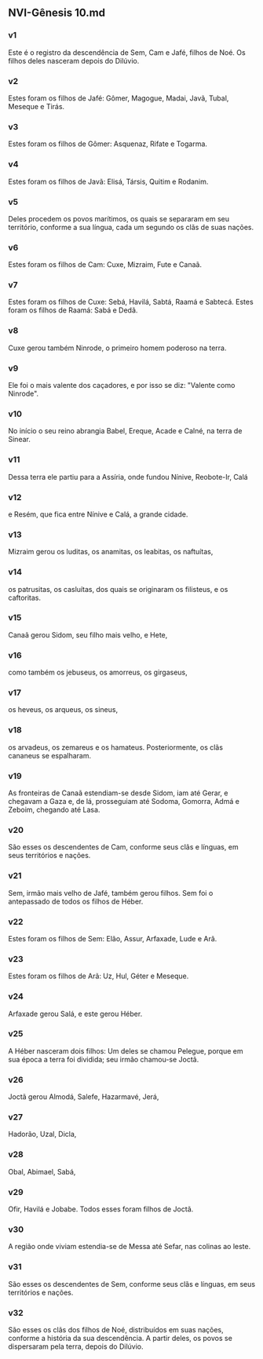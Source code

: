 ## NVI-Gênesis 10.md
### v1
 Este é o registro da descendência de Sem, Cam e Jafé, filhos de Noé. Os filhos deles nasceram depois do Dilúvio.
### v2
 Estes foram os filhos de Jafé: Gômer, Magogue, Madai, Javã, Tubal, Meseque e Tirás.
### v3
 Estes foram os filhos de Gômer: Asquenaz, Rifate e Togarma.
### v4
 Estes foram os filhos de Javã: Elisá, Társis, Quitim e Rodanim.
### v5
 Deles procedem os povos marítimos, os quais se separaram em seu território, conforme a sua língua, cada um segundo os clãs de suas nações.
### v6
 Estes foram os filhos de Cam: Cuxe, Mizraim, Fute e Canaã.
### v7
 Estes foram os filhos de Cuxe: Sebá, Havilá, Sabtá, Raamá e Sabtecá. Estes foram os filhos de Raamá: Sabá e Dedã.
### v8
 Cuxe gerou também Ninrode, o primeiro homem poderoso na terra.
### v9
 Ele foi o mais valente dos caçadores, e por isso se diz: "Valente como Ninrode".
### v10
 No início o seu reino abrangia Babel, Ereque, Acade e Calné, na terra de Sinear.
### v11
 Dessa terra ele partiu para a Assíria, onde fundou Nínive, Reobote-Ir, Calá
### v12
 e Resém, que fica entre Nínive e Calá, a grande cidade.
### v13
 Mizraim gerou os luditas, os anamitas, os leabitas, os naftuítas,
### v14
 os patrusitas, os casluítas, dos quais se originaram os filisteus, e os caftoritas.
### v15
 Canaã gerou Sidom, seu filho mais velho, e Hete,
### v16
 como também os jebuseus, os amorreus, os girgaseus,
### v17
 os heveus, os arqueus, os sineus,
### v18
 os arvadeus, os zemareus e os hamateus. Posteriormente, os clãs cananeus se espalharam.
### v19
 As fronteiras de Canaã estendiam-se desde Sidom, iam até Gerar, e chegavam a Gaza e, de lá, prosseguiam até Sodoma, Gomorra, Admá e Zeboim, chegando até Lasa.
### v20
 São esses os descendentes de Cam, conforme seus clãs e línguas, em seus territórios e nações.
### v21
 Sem, irmão mais velho de Jafé, também gerou filhos. Sem foi o antepassado de todos os filhos de Héber.
### v22
 Estes foram os filhos de Sem: Elão, Assur, Arfaxade, Lude e Arã.
### v23
 Estes foram os filhos de Arã: Uz, Hul, Géter e Meseque.
### v24
 Arfaxade gerou Salá, e este gerou Héber.
### v25
 A Héber nasceram dois filhos: Um deles se chamou Pelegue, porque em sua época a terra foi dividida; seu irmão chamou-se Joctã.
### v26
 Joctã gerou Almodá, Salefe, Hazarmavé, Jerá,
### v27
 Hadorão, Uzal, Dicla,
### v28
 Obal, Abimael, Sabá,
### v29
 Ofir, Havilá e Jobabe. Todos esses foram filhos de Joctã.
### v30
 A região onde viviam estendia-se de Messa até Sefar, nas colinas ao leste.
### v31
 São esses os descendentes de Sem, conforme seus clãs e línguas, em seus territórios e nações.
### v32
 São esses os clãs dos filhos de Noé, distribuídos em suas nações, conforme a história da sua descendência. A partir deles, os povos se dispersaram pela terra, depois do Dilúvio.
